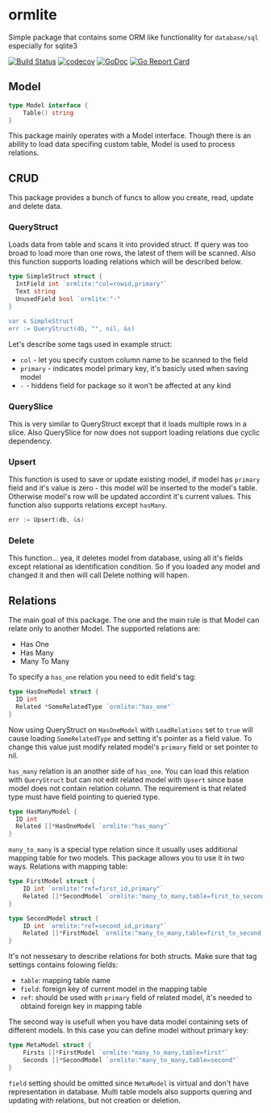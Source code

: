 # ormlite
Simple package that contains some ORM like functionality for `database/sql` especially for sqlite3

[![Build Status](https://travis-ci.org/pupizoid/ormlite.svg?branch=master)](https://travis-ci.org/pupizoid/ormlite)
[![codecov](https://codecov.io/gh/pupizoid/ormlite/branch/master/graph/badge.svg)](https://codecov.io/gh/pupizoid/ormlite)
[![GoDoc](https://godoc.org/github.com/pupizoid/ormlite?status.svg)](https://godoc.org/github.com/pupizoid/ormlite)
[![Go Report Card](https://goreportcard.com/badge/github.com/pupizoid/ormlite)](https://goreportcard.com/report/github.com/pupizoid/ormlite)

## Model
```go
type Model interface {
    Table() string
}
```
This package mainly operates with a Model interface. Though there is an ability to load data specifing custom table, Model is used to process relations. 

## CRUD
This package provides a bunch of funcs to allow you create, read, update and delete data.
  
### QueryStruct
Loads data from table and scans it into provided struct. If query was too broad to load more than one rows, the latest of them will be scanned. Also this function supports loading relations which will be described below.

```go
type SimpleStruct struct {
  IntField int `ormlite:"col=rowid,primary"`
  Text string
  UnusedField bool `ormlite:"-"
}

var s SimpleStruct
err := QueryStruct(db, "", nil, &s)
```

Let's describe some tags used in example struct:
- `col` - let you specify custom column name to be scanned to the field
- `primary` - indicates model primary key, it's basicly used when saving model
- `-` - hiddens field for package so it won't be affected at any kind

### QuerySlice
This is very similar to QueryStruct except that it loads multiple rows in a slice. Also QuerySlice for now does not support loading relations due cyclic dependency.

### Upsert
This function is used to save or update existing model, if model has `primary` field and it's value is zero - this model will be inserted to the model's table. Otherwise model's row will be updated accordint it's current values. This function also supports relations except `hasMany`.
```go
err := Upsert(db, &s)
```
### Delete
This function... yea, it deletes model from database, using all it's fields except relational as identification condition. So if you loaded any model and changed it and then will call Delete nothing will hapen.

## Relations

The main goal of this package. The one and the main rule is that Model can relate only to another Model. The supported relations are:

- Has One
- Has Many
- Many To Many

To specify a `has_one` relation you need to edit field's tag:
```go 
type HasOneModel struct {
  ID int 
  Related *SomeRelatedType `ormlite:"has_one"`
}
```
Now using QueryStruct on `HasOneModel` with `LoadRelations` set to `true` will cause loading `SomeRelatedType` and setting it's pointer as a field value. To change this value just modify related model's `primary` field or set pointer to nil.

`has_many` relation is an another side of `has_one`. You can load this relation with `QueryStruct` but can not edit related model with `Upsert` since base model does not contain relation column. The requirement is that related type must have field pointing to queried type.
```go
type HasManyModel {
  ID int 
  Related []*HasOneModel `ormlite:"has_many"`
}
```
`many_to_many` is a special type relation since it usually uses additional mapping table for two models. This package allows you to use it in two ways. Relations with mapping table:
```go
type FirstModel struct {
    ID int `ormlite:"ref=first_id,primary"`
    Related []*SecondModel `ormlite:"many_to_many,table=first_to_second,field=first_id"`
}

type SecondModel struct {
    ID int `ormlite:"ref=second_id,primary"`
    Related []*FirstModel `ormlite:"many_to_many,table=first_to_second,field=second_id"`
}
```
It's not nessesary to describe relations for both structs. Make sure that tag settings contains folowing fields:
- `table`: mapping table name
- `field`: foreign key of current model in the mapping table
- `ref`: should be used with `primary` field of related model, it's needed to obtaind foreign key in mapping table

The second way is usefull when you have data model containing sets of different models. In this case you can define model
without primary key:
```go
type MetaModel struct {
    Firsts []*FirstModel `ormlite:"many_to_many,table=first"`
    Seconds []*SecondModel `ormlite:"many_to_many,table=second"`
}
```
`field` setting should be omitted since `MetaModel` is virtual and don't have representation in database. Multi table models also supports quering and updating with relations, but not creation or deletion.
